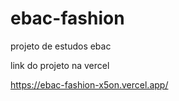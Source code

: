 # ebac-fashion
projeto de estudos ebac

link do projeto na vercel

https://ebac-fashion-x5on.vercel.app/
